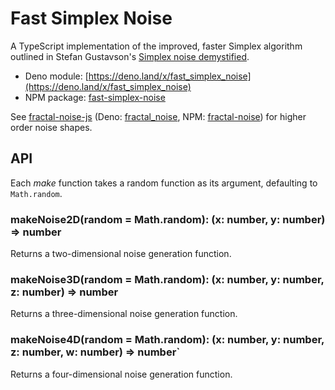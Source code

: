 # Fast Simplex Noise

A TypeScript implementation of the improved, faster Simplex algorithm outlined in Stefan Gustavson's [Simplex noise demystified](http://webstaff.itn.liu.se/~stegu/simplexnoise/simplexnoise.pdf).

* Deno module: [https://deno.land/x/fast_simplex_noise](https://deno.land/x/fast_simplex_noise)
* NPM package: [fast-simplex-noise](https://www.npmjs.com/package/fast-simplex-noise)

See [fractal-noise-js](https://github.com/joshforisha/fractal-noise-js) (Deno: [fractal_noise](https://deno.land/x/fractal_noise), NPM: [fractal-noise](https://www.npmjs.com/package/fractal-noise)) for higher order noise shapes.

## API

Each *make* function takes a random function as its argument, defaulting to `Math.random`.

### makeNoise2D(random = Math.random): (x: number, y: number) => number

Returns a two-dimensional noise generation function.

### makeNoise3D(random = Math.random): (x: number, y: number, z: number) => number

Returns a three-dimensional noise generation function.

### makeNoise4D(random = Math.random): (x: number, y: number, z: number, w: number) => number`

Returns a four-dimensional noise generation function.
